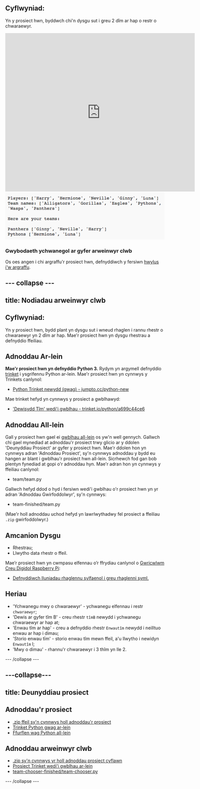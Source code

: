 ## Cyflwyniad:

Yn y prosiect hwn, byddwch chi'n dysgu sut i greu 2 dîm ar hap o restr o chwaraewyr.

<div class="trinket">
  <iframe src="https://trinket.io/embed/python/a699c44ce6?outputOnly=true&start=result" width="600" height="500" frameborder="0" marginwidth="0" marginheight="0" allowfullscreen>
  </iframe>
  <img src="images/team-finished.png">
</div>

### Gwybodaeth ychwanegol ar gyfer arweinwyr clwb

Os oes angen i chi argraffu'r prosiect hwn, defnyddiwch y fersiwn [hwylus i'w argraffu](https://projects.raspberrypi.org/en/projects/team-chooser/print).

## \--- collapse \---

## title: Nodiadau arweinwyr clwb

## Cyflwyniad:

Yn y prosiect hwn, bydd plant yn dysgu sut i wneud rhaglen i rannu rhestr o chwaraewyr yn 2 dîm ar hap. Mae'r prosiect hwn yn dysgu rhestrau a defnyddio ffeiliau.

## Adnoddau Ar-lein

**Mae'r prosiect hwn yn defnyddio Python 3.** Rydym yn argymell defnyddio [trinket](https://trinket.io/) i ysgrifennu Python ar-lein. Mae'r prosiect hwn yn cynnwys y Trinkets canlynol:

* [Python Trinket newydd (gwag) - jumpto.cc/python-new](http://jumpto.cc/python-new)

Mae trinket hefyd yn cynnwys y prosiect a gwblhawyd:

* ['Dewisydd Tîm' wedi'i gwblhau - trinket.io/python/a699c44ce6](https://trinket.io/python/a699c44ce6)

## Adnoddau All-lein

Gall y prosiect hwn gael ei [gwblhau all-lein](https://www.codeclubprojects.org/en-GB/resources/python-working-offline/) os yw'n well gennych. Gallwch chi gael mynediad at adnoddau'r prosiect trwy glicio ar y ddolen 'Deunyddiau Prosiect' ar gyfer y prosiect hwn. Mae'r ddolen hon yn cynnwys adran 'Adnoddau Prosiect', sy'n cynnwys adnoddau y bydd eu hangen ar blant i gwblhau'r prosiect hwn all-lein. Sicrhewch fod gan bob plentyn fynediad at gopi o'r adnoddau hyn. Mae'r adran hon yn cynnwys y ffeiliau canlynol:

* team/team.py

Gallwch hefyd ddod o hyd i fersiwn wedi'i gwblhau o'r prosiect hwn yn yr adran 'Adnoddau Gwirfoddolwyr', sy'n cynnwys:

* team-finished/team.py

(Mae'r holl adnoddau uchod hefyd yn lawrlwythadwy fel prosiect a ffeiliau `.zip` gwirfoddolwyr.)

## Amcanion Dysgu

* Rhestrau;
* Llwytho data rhestr o ffeil.

Mae’r prosiect hwn yn cwmpasu elfennau o’r ffrydiau canlynol o [Gwricwlwm Creu Digidol Raspberry Pi](http://rpf.io/curriculum):

* [Defnyddiwch lluniadau rhaglennu sylfaenol i greu rhaglenni syml.](https://www.raspberrypi.org/curriculum/programming/creator)

## Heriau

* 'Ychwanegu mwy o chwaraewyr' - ychwanegu elfennau i restr `chwaraewyr`;
* 'Dewis ar gyfer tîm B' - creu rhestr `tîmB` newydd i ychwanegu chwaraewyr ar hap at;
* 'Enwau tîm ar hap' - creu a defnyddio rhestr `Enwautîm` newydd i neilltuo enwau ar hap i dimau;
* 'Storio enwau tīm' - storio enwau tîm mewn ffeil, a'u llwytho i newidyn `Enwautîm` l;
* 'Mwy o dimau' - rhannu'r chwaraewyr i 3 thîm yn lle 2.

\--- /collapse \---

## \---collapse\---

## title: Deunyddiau prosiect

## Adnoddau'r prosiect

* [.zip ffeil sy'n cynnwys holl adnoddau'r prosiect](resources/team-chooser-project-resources.zip)
* [Trinket Python gwag ar-lein](http://jumpto.cc/python-new)
* [Ffurflen wag Python all-lein](resources/new-new.py)

## Adnoddau arweinwyr clwb

* [.zip sy'n cynnwys yr holl adnoddau prosiect cyflawn](resources/team-chooser-volunteer-resources.zip)
* [Prosiect Trinket wedi'i gwblhau ar-lein](https://trinket.io/python/a699c44ce6)
* [team-chooser-finished/team-chooser.py](resources/team-chooser-finished-team-chooser.py)

\--- /collapse \---